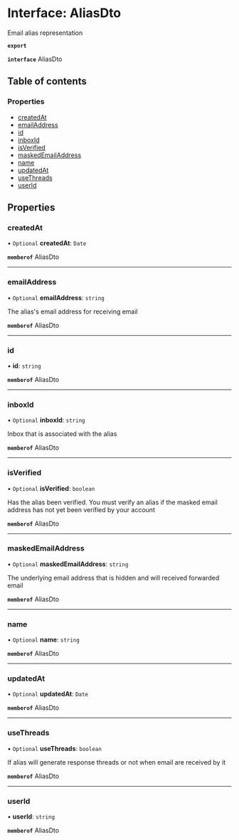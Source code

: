 # Interface: AliasDto

Email alias representation

**`export`**

**`interface`** AliasDto

## Table of contents

### Properties

- [createdAt](AliasDto.md#createdat)
- [emailAddress](AliasDto.md#emailaddress)
- [id](AliasDto.md#id)
- [inboxId](AliasDto.md#inboxid)
- [isVerified](AliasDto.md#isverified)
- [maskedEmailAddress](AliasDto.md#maskedemailaddress)
- [name](AliasDto.md#name)
- [updatedAt](AliasDto.md#updatedat)
- [useThreads](AliasDto.md#usethreads)
- [userId](AliasDto.md#userid)

## Properties

### createdAt

• `Optional` **createdAt**: `Date`

**`memberof`** AliasDto

___

### emailAddress

• `Optional` **emailAddress**: `string`

The alias's email address for receiving email

**`memberof`** AliasDto

___

### id

• **id**: `string`

**`memberof`** AliasDto

___

### inboxId

• `Optional` **inboxId**: `string`

Inbox that is associated with the alias

**`memberof`** AliasDto

___

### isVerified

• `Optional` **isVerified**: `boolean`

Has the alias been verified. You must verify an alias if the masked email address has not yet been verified by your account

**`memberof`** AliasDto

___

### maskedEmailAddress

• `Optional` **maskedEmailAddress**: `string`

The underlying email address that is hidden and will received forwarded email

**`memberof`** AliasDto

___

### name

• `Optional` **name**: `string`

**`memberof`** AliasDto

___

### updatedAt

• `Optional` **updatedAt**: `Date`

**`memberof`** AliasDto

___

### useThreads

• `Optional` **useThreads**: `boolean`

If alias will generate response threads or not when email are received by it

**`memberof`** AliasDto

___

### userId

• **userId**: `string`

**`memberof`** AliasDto
